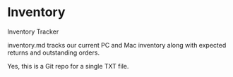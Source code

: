 # Inventory
Inventory Tracker

inventory.md tracks our current PC and Mac inventory along with expected returns and outstanding orders. 

Yes, this is a Git repo for a single TXT file. 
